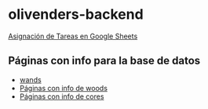 # olivenders-backend

[Asignación de Tareas en Google Sheets](https://docs.google.com/spreadsheets/d/e/2PACX-1vRYG6wk1YdOS_V5gujWCNep1AQhlxPoENYRJxJguLItMrjZ1ZDrVIO5zwyHQJ-dzUpCSzZeI5BgxNNj/pubhtml)

## Páginas con info para la base de datos
- [wands](https://harrypotter.fandom.com/wiki/Wand)
- [Páginas con info de woods](https://harrypotter.fandom.com/wiki/Wand_wood)
- [Páginas con info de cores](https://harrypotter.fandom.com/wiki/Wand_core)